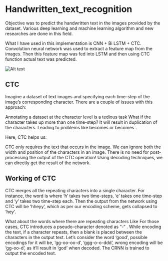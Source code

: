 # Handwritten_text_recognition

Objective was to predict the handwritten text in the images provided by the dataset. 
Various deep learning and machine learning algorithm and new researches are done in this field.

What I have used in this implementation is CNN + Bi LSTM + CTC.
Convolution neural network was used to extract a feature map from the images. Then this feature map 
was fed into LSTM and then using CTC function actual text was predicted.  

![Alt text](predicted_images/handwrittentext1.jpg?raw=true "Optional Title")

## CTC 
Imagine a dataset of text images and specifying each time-step of the image’s corresponding character. There are a couple of issues with this approach:

Annotating a dataset at the character level is a tedious task
What if the character takes up more than one time-step? It will result in duplication of the characters. 
Leading to problems like <good> becomes <ggoood> or <hey> becomes <hheyy>.
  
Here, CTC helps us:

CTC only requires the text that occurs in the image. We can ignore both the width and position of the characters in an image.
There is no need for post-processing the output of the CTC operation! Using decoding techniques, we can directly get the result of the network.

## Working of CTC
  
CTC merges all the repeating characters into a single character. For instance, the word is <hey> where ‘h’ takes two time-steps, ‘e’ takes one time-step and ‘y’ takes two time-step each. Then the output from the network using CTC will be ‘hheyy’, which as per our encoding scheme, gets collapsed to ‘hey’.

What about the words where there are repeating characters Like <good> For those cases, CTC introduces a pseudo-character denoted as “-“ . While encoding the text, if a character repeats, then a blank is placed between the characters in the output text. Let’s consider the word ‘good’, possible encodings for it will be, ‘gg-oo-oo-d’, ‘ggg-o-o-ddd’, wrong encoding will be ‘gg-oo-d’, as it’ll result in ‘god’ when decoded. The CRNN is trained to output the encoded text.  
